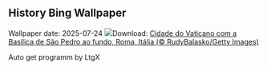 ## History Bing Wallpaper
Wallpaper date: 2025-07-24
![](https://www.bing.com/th?id=OHR.VaticanCity_PT-BR6747306784_UHD.jpg&w=1000)Download: [Cidade do Vaticano com a Basílica de São Pedro ao fundo, Roma, Itália (© RudyBalasko/Getty Images)](https://www.bing.com/th?id=OHR.VaticanCity_PT-BR6747306784_UHD.jpg)

Auto get programm by LtgX
